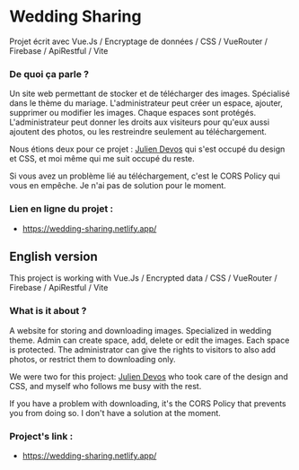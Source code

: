 # Wedding Sharing

Projet écrit avec Vue.Js / Encryptage de données / CSS / VueRouter / Firebase / ApiRestful / Vite

### De quoi ça parle ?
Un site web permettant de stocker et de télécharger des images. Spécialisé dans le thème du mariage. L'administrateur peut créer un espace, ajouter, supprimer ou modifier les images. Chaque espaces sont protégés. L'administrateur peut donner les droits aux visiteurs pour qu'eux aussi ajoutent des photos, ou les restreindre seulement au téléchargement.

Nous étions deux pour ce projet : <a href="https://github.com/KonisDesign">Julien Devos</a> qui s'est occupé du design et CSS, et moi même qui me suit occupé du reste.

Si vous avez un problème lié au téléchargement, c'est le CORS Policy qui vous en empêche. Je n'ai pas de solution pour le moment.

### Lien en ligne du projet :
- https://wedding-sharing.netlify.app/

## English version

This project is working with Vue.Js / Encrypted data / CSS / VueRouter / Firebase / ApiRestful / Vite

### What is it about ?
A website for storing and downloading images. Specialized in wedding theme. Admin can create space, add, delete or edit the images. Each space is protected. The administrator can give the rights to visitors to also add photos, or restrict them to downloading only.

We were two for this project: <a href="https://github.com/KonisDesign">Julien Devos</a> who took care of the design and CSS, and myself who follows me busy with the rest.

If you have a problem with downloading, it's the CORS Policy that prevents you from doing so. I don't have a solution at the moment.

### Project's link :
- https://wedding-sharing.netlify.app/
